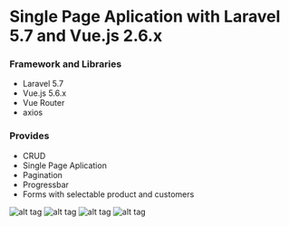 # Single Page Aplication with Laravel 5.7 and Vue.js 2.6.x

### Framework and Libraries
- Laravel 5.7
- Vue.js 5.6.x
- Vue Router
- axios

### Provides
- CRUD
- Single Page Aplication 
- Pagination
- Progressbar
- Forms with selectable product and customers

![alt tag](https://1drv.ms/u/s!AuB5AKotMYKH03v6C-mLwhxZj64D)
![alt tag](https://1drv.ms/u/s!AuB5AKotMYKH03yH2lcdqtxS5N7B)
![alt tag](https://1drv.ms/u/s!AuB5AKotMYKH03v6C-mLwhxZj64D)
![alt tag](https://1drv.ms/u/s!AuB5AKotMYKH03v6C-mLwhxZj64D)
